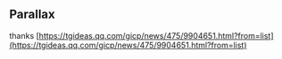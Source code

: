 ## Parallax

thanks [https://tgideas.qq.com/gicp/news/475/9904651.html?from=list](https://tgideas.qq.com/gicp/news/475/9904651.html?from=list)